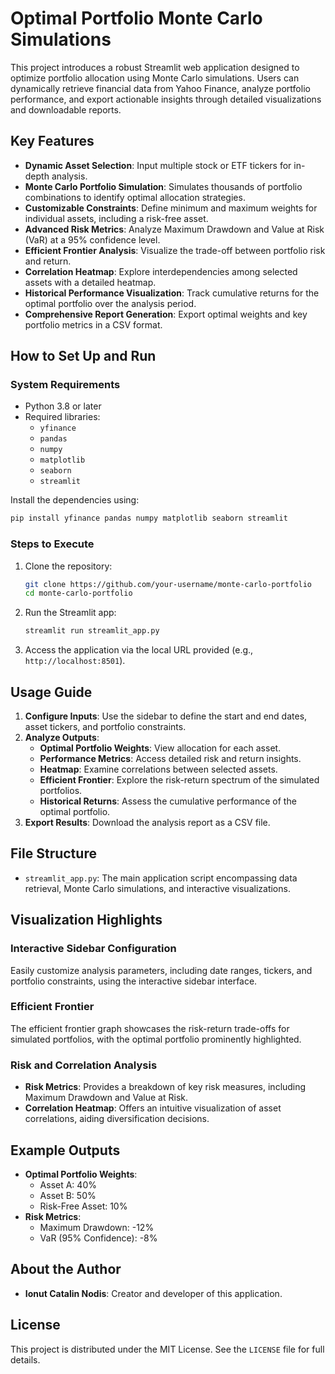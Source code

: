 # Optimal Portfolio Monte Carlo Simulations

This project introduces a robust Streamlit web application designed to optimize portfolio allocation using Monte Carlo simulations. Users can dynamically retrieve financial data from Yahoo Finance, analyze portfolio performance, and export actionable insights through detailed visualizations and downloadable reports.

## Key Features

- **Dynamic Asset Selection**: Input multiple stock or ETF tickers for in-depth analysis.
- **Monte Carlo Portfolio Simulation**: Simulates thousands of portfolio combinations to identify optimal allocation strategies.
- **Customizable Constraints**: Define minimum and maximum weights for individual assets, including a risk-free asset.
- **Advanced Risk Metrics**: Analyze Maximum Drawdown and Value at Risk (VaR) at a 95% confidence level.
- **Efficient Frontier Analysis**: Visualize the trade-off between portfolio risk and return.
- **Correlation Heatmap**: Explore interdependencies among selected assets with a detailed heatmap.
- **Historical Performance Visualization**: Track cumulative returns for the optimal portfolio over the analysis period.
- **Comprehensive Report Generation**: Export optimal weights and key portfolio metrics in a CSV format.

## How to Set Up and Run

### System Requirements

- Python 3.8 or later
- Required libraries:
  - `yfinance`
  - `pandas`
  - `numpy`
  - `matplotlib`
  - `seaborn`
  - `streamlit`

Install the dependencies using:

```bash
pip install yfinance pandas numpy matplotlib seaborn streamlit
```

### Steps to Execute

1. Clone the repository:
   ```bash
   git clone https://github.com/your-username/monte-carlo-portfolio
   cd monte-carlo-portfolio
   ```
2. Run the Streamlit app:
   ```bash
   streamlit run streamlit_app.py
   ```
3. Access the application via the local URL provided (e.g., `http://localhost:8501`).

## Usage Guide

1. **Configure Inputs**: Use the sidebar to define the start and end dates, asset tickers, and portfolio constraints.
2. **Analyze Outputs**:
   - **Optimal Portfolio Weights**: View allocation for each asset.
   - **Performance Metrics**: Access detailed risk and return insights.
   - **Heatmap**: Examine correlations between selected assets.
   - **Efficient Frontier**: Explore the risk-return spectrum of the simulated portfolios.
   - **Historical Returns**: Assess the cumulative performance of the optimal portfolio.
3. **Export Results**: Download the analysis report as a CSV file.

## File Structure

- `streamlit_app.py`: The main application script encompassing data retrieval, Monte Carlo simulations, and interactive visualizations.

## Visualization Highlights

### Interactive Sidebar Configuration

Easily customize analysis parameters, including date ranges, tickers, and portfolio constraints, using the interactive sidebar interface.

### Efficient Frontier

The efficient frontier graph showcases the risk-return trade-offs for simulated portfolios, with the optimal portfolio prominently highlighted.

### Risk and Correlation Analysis

- **Risk Metrics**: Provides a breakdown of key risk measures, including Maximum Drawdown and Value at Risk.
- **Correlation Heatmap**: Offers an intuitive visualization of asset correlations, aiding diversification decisions.

## Example Outputs

- **Optimal Portfolio Weights**:
  - Asset A: 40%
  - Asset B: 50%
  - Risk-Free Asset: 10%
- **Risk Metrics**:
  - Maximum Drawdown: -12%
  - VaR (95% Confidence): -8%

## About the Author

- **Ionut Catalin Nodis**: Creator and developer of this application.

## License

This project is distributed under the MIT License. See the `LICENSE` file for full details.

